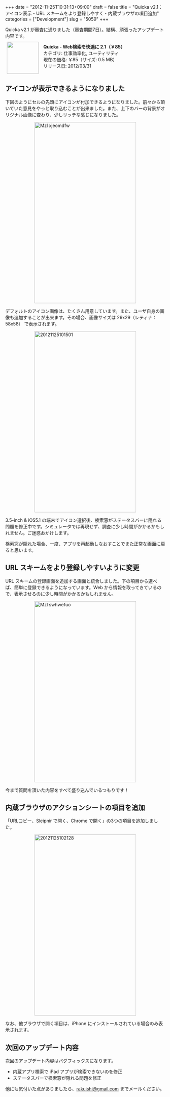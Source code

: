 +++
date = "2012-11-25T10:31:13+09:00"
draft = false
title = "Quicka v2.1：アイコン表示・URL スキームをより登録しやすく・内蔵ブラウザの項目追加"
categories = ["Development"]
slug = "5059"
+++

Quicka v2.1 が審査に通りました（審査期間7日）。結構、頑張ったアップデート内容です。

<a href="https://itunes.apple.com/jp/app/id511606108?mt=8&uo=4&at=11l3RT" target="_blank" rel="nofollow"><img width="100" class="alignleft" align="left" src="http://a758.phobos.apple.com/us/r1000/073/Purple/v4/04/f0/49/04f0496d-7640-7f1d-69b9-3fc5a0617a49/temp..axowrgud.100x100-75.png" style="margin: -5px 15px 1px 5px;"></a><strong> Quicka - Web検索を快適に 2.1（￥85）</strong><br> カテゴリ: 仕事効率化, ユーティリティ<br> 現在の価格: ￥85（サイズ: 0.5 MB）<br> リリース日: 2012/03/31<br style="clear: both;">

<h2>アイコンが表示できるようになりました</h2>

下図のようにセルの先頭にアイコンが付加できるようになりました。前々から頂いていた意見をやっと取り込むことが出来ました。また、上下のバーの背景がオリジナル画像に変わり、少しリッチな感じになりました。

<img style="display:block; margin-left:auto; margin-right:auto;" src="/images/2012/11/mzl.xjeomdfw.png" alt="Mzl xjeomdfw" title="mzl.xjeomdfw.png" border="0" width="320" height="568" />

デフォルトのアイコン画像は、たくさん用意しています。また、ユーザ自身の画像も追加することが出来ます。その場合、画像サイズは 29x29（レティナ：58x58） で表示されます。

<img style="display:block; margin-left:auto; margin-right:auto;" src="/images/2012/11/20121125101501.png" alt="20121125101501" title="20121125101501.png" border="0" width="320" height="568" />

3.5-inch & iOS5.1 の端末でアイコン選択後、検索窓がステータスバーに隠れる問題を修正中です。シミュレータでは再現せず、調査に少し時間がかかるかもしれません。ご迷惑おかけします。

検索窓が隠れた場合、一度、アプリを再起動しなおすことでまた正常な画面に戻ると思います。

<h2>URL スキームをより登録しやすいように変更</h2>

URL スキームの登録画面を追加する画面と統合しました。下の項目から選べば、簡単に登録できるようになっています。Web から情報を取ってきているので、表示させるのに少し時間がかかるかもしれません。

<img style="display:block; margin-left:auto; margin-right:auto;" src="/images/2012/11/mzl.swhwefuo.png" alt="Mzl swhwefuo" title="mzl.swhwefuo.png" border="0" width="320" height="568" />

今まで質問を頂いた内容をすべて盛り込んでいるつもりです！

<h2>内蔵ブラウザのアクションシートの項目を追加</h2>

「URLコピー、Sleipnir で開く、Chrome で開く」の3つの項目を追加しました。

<img style="display:block; margin-left:auto; margin-right:auto;" src="/images/2012/11/20121125102128.png" alt="20121125102128" title="20121125102128.png" border="0" width="320" height="568" />

なお、他ブラウザで開く項目は、iPhone にインストールされている場合のみ表示されます。


<h2>次回のアップデート内容</h2>

次回のアップデート内容はバグフィックスになります。

<ul>
<li>内蔵アプリ検索で iPad アプリが検索できないのを修正</li>
<li>ステータスバーで検索窓が隠れる問題を修正</li>
</ul>

他にも気付いた点がありましたら、rakuishi@gmail.com までメールください。
